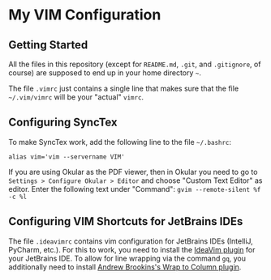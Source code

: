 # My VIM Configuration

## Getting Started

All the files in this repository (except for `README.md`, `.git`, and `.gitignore`, of course) are supposed to end up in your home directory `~`. 

The file `.vimrc` just contains a single line that makes sure that the file `~/.vim/vimrc` will be your "actual" `vimrc`.

## Configuring SyncTex 

To make SyncTex work, add the following line to the file `~/.bashrc`:

```
alias vim='vim --servername VIM'
```

If you are using Okular as the PDF viewer, then in Okular you need to go to 
`Settings > Configure Okular > Editor` and choose "Custom Text Editor" as editor. 
Enter the following text under "Command": `gvim --remote-silent %f -c %l`

## Configuring VIM Shortcuts for JetBrains IDEs

The file `.ideavimrc` contains vim configuration for JetBrains IDEs (IntelliJ, PyCharm, etc.). For this to work, you need to install the [IdeaVim plugin](https://plugins.jetbrains.com/plugin/164-ideavim) for your JetBrains IDE.
To allow for line wrapping via the command `gq`, you additionally need to install [Andrew Brookins's Wrap to Column plugin](https://plugins.jetbrains.com/plugin/7234-wrap-to-column).
